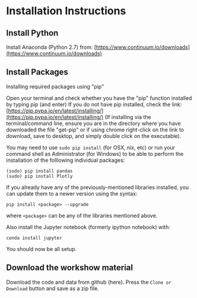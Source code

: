 # Installation Instructions

## Install Python

Install Anaconda (Python 2.7) from:  [https://www.continuum.io/downloads](https://www.continuum.io/downloads)

## Install Packages

Installing required packages using "pip"

Open your terminal and check whether you have the "pip" function installed by typing pip (and enter)
If you do not have pip installed, check the link: [https://pip.pypa.io/en/latest/installing/](https://pip.pypa.io/en/latest/installing/) (If installing via the terminal/command line, ensure you are in the directory where you have downloaded the file "get-pip" or if using chrome right-click on the link to download, save to desktop, and simply double click on the executable).

You may need to use `sudo pip install` (for OSX, nix, etc) or run your command shell as Administrator (for Windows) to be able to perform the installation of the folllowing individual packages:

    (sudo) pip install pandas
    (sudo) pip install Plotly

If you already have any of the previously-mentioned libraries installed, you can update them to a newer version using the syntax:

    pip install <package> --upgrade

where `<package>` can be any of the libraries mentioned above.

Also install the Jupyter notebook (formerly ipython notebook) with:

    conda install jupyter

You should now be all setup.

## Download the workshow material

Download the code and data from github (here). Press the `Clone or Download` button and save as a zip file.
